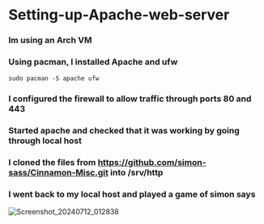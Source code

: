 # Setting-up-Apache-web-server

### Im using an Arch VM

### Using pacman, I installed Apache and ufw

```sudo pacman -S apache ufw```

### I configured the firewall to allow traffic through ports 80 and 443

### Started apache and checked that it was working by going through local host

### I cloned the files from https://github.com/simon-sass/Cinnamon-Misc.git into /srv/http

### I went back to my local host and played a game of simon says
![Screenshot_20240712_012838](https://github.com/user-attachments/assets/b8266f1d-d844-4e97-ae19-a09e70b16d65)
